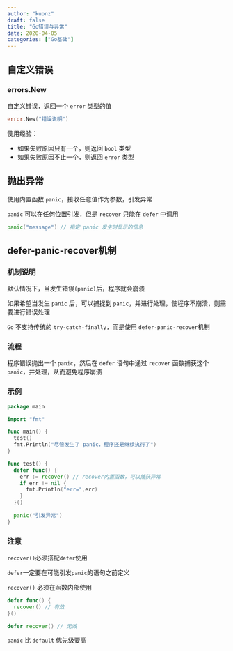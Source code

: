 ```yaml
---
author: "kuonz"
draft: false
title: "Go错误与异常"
date: 2020-04-05
categories: ["Go基础"]
---
```

  
## 自定义错误

### errors.New

自定义错误，返回一个 `error` 类型的值

```go
error.New("错误说明")
```

使用经验：

* 如果失败原因只有一个，则返回 `bool` 类型
* 如果失败原因不止一个，则返回 `error` 类型



## 抛出异常

使用内置函数 `panic`，接收任意值作为参数，引发异常

`panic` 可以在任何位置引发，但是 `recover` 只能在 `defer` 中调用

```go
panic("message") // 指定 panic 发生时显示的信息
```



## defer-panic-recover机制

### 机制说明

默认情况下，当发生错误`(panic)`后，程序就会崩溃

如果希望当发生 `panic` 后，可以捕捉到 `panic`，并进行处理，使程序不崩溃，则需要进行错误处理

`Go` 不支持传统的 `try-catch-finally`，而是使用 `defer-panic-recover`机制

### 流程

程序错误抛出一个 `panic`，然后在 `defer` 语句中通过 `recover` 函数捕获这个 `panic`，并处理，从而避免程序崩溃

### 示例

```go
package main

import "fmt"

func main() {
  test()
  fmt.Println("尽管发生了 panic，程序还是继续执行了") 
}

func test() {
  defer func() {
    err := recover() // recover内置函数，可以捕获异常
    if err != nil {
      fmt.Println("err=",err)
    }
  }()
   
  panic("引发异常")
}
```

### 注意

`recover()`必须搭配`defer`使用

`defer`一定要在可能引发`panic`的语句之前定义

`recover()` 必须在函数内部使用

```go
defer func() {
  recover() // 有效
}()

defer recover() // 无效
```

`panic` 比 `default` 优先级要高